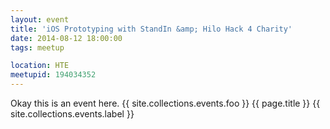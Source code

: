 ```yaml
---
layout: event
title: 'iOS Prototyping with StandIn &amp; Hilo Hack 4 Charity'
date: 2014-08-12 18:00:00
tags: meetup

location: HTE
meetupid: 194034352
---
```


Okay this is an event here. {{ site.collections.events.foo }}
{{ page.title }}
{{ site.collections.events.label }}

